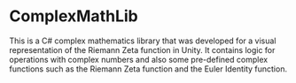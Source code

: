 # ComplexMathLib
This is a C# complex mathematics library that was developed for a visual representation of the Riemann Zeta function in Unity.
It contains logic for operations with complex numbers and also some pre-defined complex functions such as the Riemann Zeta function and the Euler Identity function.
